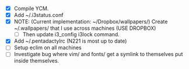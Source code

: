- [x] Compile YCM.
- [x] Add ~/.i3status.conf
- [x] NOTE: (Current implementation: ~/Dropbox/wallpapers/) Create ~/.wallpapers/ that I use across machines (USE DROPBOX)
	- [ ] Then update i3_config i3lock command.
- [x] Add ~/.pentadactylrc (N221 is most up to date)
- [ ] Setup eclim on all machines
- [ ] Investigate bug where vim/ and fonts/ get a symlink to themselves put inside themselves.
